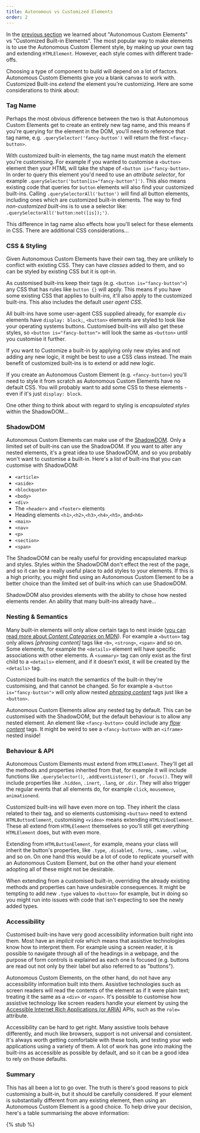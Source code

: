 ```yaml
---
title: Autonomous vs Customized Elements
order: 2
---
```


In the [previous section][defining-a-component] we learned about "Autonomous Custom Elements" vs "Customized Built-in
Elements". The most popular way to make elements is to use the Autonomous Custom Element style, by making up your own
tag and extending `HTMLElement`. However, each style comes with different trade-offs.

[defining-a-component]: /learn/components/defining-a-component

Choosing a type of component to build will depend on a lot of factors. Autonomous Custom Elements give you a blank
canvas to work with. Customized Built-ins _extend_ the element you're customizing. Here are some considerations to
think about:

### Tag Name

Perhaps the most obvious difference between the two is that Autonomous Custom Elements get to create an entirely new tag
name, and this means if you're querying for the element in the DOM, you'll need to reference that tag name, e.g. 
`.querySelector('fancy-button')` will return the first `<fancy-button>`.

With customized built-in elements, the tag name must match the element you're customising. For example if you wanted to
customise a `<button>` element then your HTML will take the shape of `<button is="fancy-button>`. In order to query this
element you'd need to use an _attribute selector_, for example `.querySelector('button[is="fancy-button"]')`. This also
means existing code that queries for `button` elements will also find your customized built-ins. Calling 
`.querySelectorAll('button')` will find all button elements, including ones which are customized built-in elements. The
way to find _non-customized built-ins_ is to use a selector like: `.querySelectorAll('button:not([is]);')`.

This difference in tag name also effects how you'll select for these elements in CSS. There are additional CSS
considerations...

### CSS & Styling

Given Autonomous Custom Elements have their own tag, they are unlikely to conflict with existing CSS. They can have
_classes_ added to them, and so can be styled by existing CSS but it is opt-in. 

As customised built-ins keep their tags (e.g. `<button is="fancy-button">`) any CSS that has rules like `button {}` will
apply. This means if you have some existing CSS that applies to built-ins, it'll also apply to the customized built-ins.
This also includes the default _user agent CSS_.

All built-ins have some user-agent CSS supplied already, for example `div` elements have `display: block;`, `<button>`
elements are styled to look like your operating systems buttons. Customised built-ins will also get these styles, so
`<button is="fancy-button">` will look the same as `<button>` until you customise it further.

If you want to Customize a built-in by applying only new styles and not adding any new logic, it might be best to use a CSS
class instead. The main benefit of customized built-ins is to extend or add new logic.

If you create an Autonomous Custom Element (e.g. `<fancy-button>`) you'll need to style it from scratch as Autonomous
Custom Elements have no default CSS. You will probably want to add some CSS to these elements - even if it's just
`display: block`.

One other thing to think about with regard to styling is _encapsulated styles_ within the ShadowDOM...

### ShadowDOM

Autonomous Custom Elements can make use of the [ShadowDOM][shadowdom]. Only a limited set of built-ins can use the
ShadowDOM. If you want to alter any nested elements, it's a great idea to use ShadowDOM, and so you probably won't want to
customise a built-in. Here's a list of built-ins that you can customise with ShadowDOM:

- `<article>`
- `<aside>`
- `<blockquote>`
- `<body>`
- `<div>`
- The `<header>` and `<footer>` elements
- Heading elements `<h1>`,`<h2>`,`<h3>`,`<h4>`,`<h5>`, and`<h6>`
- `<main>`
- `<nav>`
- `<p>`
- `<section>`
- `<span>`

The ShadowDOM can be really useful for providing encapsulated markup and styles. Styles within the ShadowDOM don't effect
the rest of the page, and so it can be a really useful place to add styles to your elements. If this is a high priority,
you might find using an Autonomous Custom Element to be a better choice than the limited set of built-ins which can use
ShadowDOM.

ShadowDOM also provides elements with the ability to chose how nested elements render. An ability that many built-ins
already have...

[shadowdom]: /learn/components/shadowdom

### Nesting & Semantics

Many built-in elements will only allow certain tags to nest inside ([you can read more about _Content Categories_ on
MDN][content-categories]). For example a `<button>` tag only allows _[phrasing content]_ tags like `<b>`,
`<strong>`, `<span>` and so on. Some elements, for example the `<details>` element will have specific associations with
other elements. A `<summary>` tag can only exist as the first child to a `<details>` element, and if it doesn't exist,
it will be created by the `<details>` tag.

Customized built-ins match the semantics of the built-in they're customising, and that cannot be changed. So for example
a `<button is="fancy-button">` will only allow nested _[phrasing content][phrasing-content]_ tags just like a `<button>`.

Autonomous Custom Elements allow any nested tag by default. This can be customised with the ShadowDOM, but the
default behaviour is to allow any nested element. An element like `<fancy-button>` could include any
_[flow content][flow-content]_ tags. It might be weird to see a `<fancy-button>` with an `<iframe>` nested inside!

[content-categories]: https://developer.mozilla.org/en-US/docs/Web/HTML/Content_categories
[phrasing-content]: https://developer.mozilla.org/en-US/docs/Web/HTML/Content_categories#phrasing_content
[flow-content]: https://developer.mozilla.org/en-US/docs/Web/HTML/Content_categories#flow_content

### Behaviour & API

Autonomous Custom Elements must extend from `HTMLElement`. They'll get all the methods and properties inherited from that,
for example it will include functions like `.querySelector()`, `.addEventListener()`, or `.focus()`. They will include
properties like `.hidden`, `.inert`, `.lang`, or `.dir`. They will also trigger the regular events that all elements do,
for example `click`, `mousemove`, `animationend`. 

Customized built-ins will have even more on top. They inherit the class related to their tag, and so elements customising
`<button>` need to extend `HTMLButtonElement`, customising `<video>` means extending `HTMLVideoElement`. These all extend
from `HTMLElement` themselves so you'll still get everything `HTMLElement` does, but with even more.

Extending from `HTMLButtonElement`, for example, means your class will inherit the button's properties, like `.type`,
`.disabled`, `.forms`, `.name`, `.value`, and so on. On one hand this would be a lot of code to replicate yourself with an 
Autonomous Custom Element, but on the other hand your element adopting all of these might not be desirable.

When extending from a customised built-in, overriding the already existing methods and properties can have undesirable
consequences. It might be tempting to add new `.type` values to `<button>` for example, but in doing so you might run into
issues with code that isn't expecting to see the newly added types.

### Accessibility

Customised built-ins have very good accessibility information built right into them. Most have an _implicit role_ which means
that assistive technologies know how to interpret them. For example using a screen reader, it is possible to navigate through
all of the headings in a webpage, and the purpose of form controls is explained as each one is focused (e.g. buttons are read
out not only by their label but also referred to as "buttons").

Autonomous Custom Elements, on the other hand, do not have any accessibility information built into them. Assistive
technologies such as screen readers will read the contents of the element as if it were plain text; treating it the same as a 
`<div>` or `<span>`. It's possible to customise how assistive technology like screen readers handle your element by using the [Accessible Internet Rich Applications (or ARIA)][aria] APIs, such as the `role=` attribute.

Accessibility can be hard to get right. Many assistive tools behave differently, and much like browsers, support is not
universal and consistent. It's always worth getting comfortable with these tools, and testing your web applications using a
variety of them. A lot of work has gone into making the built-ins as accessible as possible by default, and so it can be a 
good idea to rely on those defaults.

[aria]: https://developer.mozilla.org/en-US/docs/Web/Accessibility/ARIA

### Summary

This has all been a lot to go over. The truth is there's good reasons to pick customising a built-in, but it should be
carefully considered. If your element is substantially different from any existing element, then using an Autonomous Custom
Element is a good choice. To help drive your decision, here's a table summarising the above information:

{% stub %}
